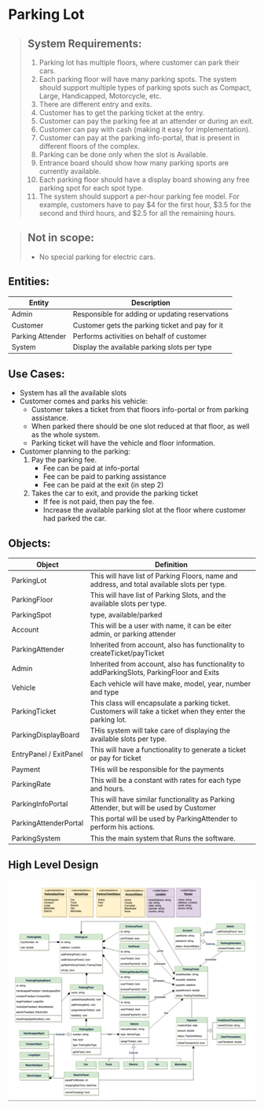 # Parking Lot

> ## System Requirements:
> 1. Parking lot has multiple floors, where customer can park their cars.
> 2. Each parking floor will have many parking spots. The system should support multiple types of parking spots such as Compact, Large, Handicapped, Motorcycle, etc.
> 3. There are different entry and exits.
> 4. Customer has to get the parking ticket at the entry.
> 5. Customer can pay the parking fee at an attender or during an exit.
> 6. Customer can pay with cash (making it easy for implementation).
> 7. Customer can pay at the parking info-portal, that is present in different floors of the complex.
> 8. Parking can be done only when the slot is Available.
> 9. Entrance board should show how many parking sports are currently available.
> 10. Each parking floor should have a display board showing any free parking spot for each spot type.
> 11. The system should support a per-hour parking fee model. For example, customers have to pay $4 for the first hour, $3.5 for the second and third hours, and $2.5 for all the remaining hours.

> ## Not in scope:
> * No special parking for electric cars.

## Entities:

| Entity | Description |
| --- | --- |
|Admin| Responsible for adding or updating reservations |
|Customer| Customer gets the parking ticket and pay for it|
|Parking Attender| Performs activities on behalf of customer|
|System|Display the available parking slots per type|

## Use Cases:

* System has all the available slots
* Customer comes and parks his vehicle:
    * Customer takes a ticket from that floors info-portal or from parking assistance.
    * When parked there should be one slot reduced at that floor, as well as the whole system.
    * Parking ticket will have the vehicle and floor information.
* Customer planning to the parking:
    1. Pay the parking fee.
        * Fee can be paid at info-portal
        * Fee can be paid to parking assistance
        * Fee can be paid at the exit (in step 2)
    2. Takes the car to exit, and provide the parking ticket
        * If fee is not paid, then pay the fee.
        * Increase the available parking slot at the floor where customer had parked the car.

## Objects:

|Object|Definition|
|---|---|
|ParkingLot| This will have list of Parking Floors, name and address, and total available slots per type.|
|ParkingFloor | This will have list of Parking Slots, and the available slots per type.|
|ParkingSpot| type, available/parked|
|Account| This will be a user with name, it can be eiter admin, or parking attender |
|ParkingAttender| Inherited from account, also has functionality to createTicket/payTicket|
|Admin | Inherited from account, also has functionality to addParkingSlots, ParkingFloor and Exits|
|Vehicle| Each vehicle will have make, model, year, number and type|
|ParkingTicket| This class will encapsulate a parking ticket. Customers will take a ticket when they enter the parking lot.|
|ParkingDisplayBoard| THis system will take care of displaying the available slots per type.|
|EntryPanel / ExitPanel| This will have a functionality to generate a ticket or pay for ticket|
|Payment|THis will be responsible for the payments|
|ParkingRate| This will be a constant with rates for each type and hours.|
|ParkingInfoPortal| This will have similar functionality as Parking Attender, but will be used by Customer|
|ParkingAttenderPortal| This portal will be used by ParkingAttender to perform his actions.|
|ParkingSystem| This the main system that Runs the software.|

## High Level Design

![](img.png "High Level Design")